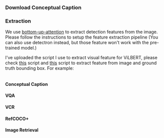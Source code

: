 ### Download Conceptual Caption




### Extraction
We use [bottom-up-attention](https://github.com/jiasenlu/bottom-up-attention) to extract detection features from the image. Please follow the instructions to setup the feature extraction pipeline (You can also use detectron instead, but those feature won't work with the pre-trained model.)

I've uploaded the script I use to extract visual feature for ViLBERT, please check [this](https://github.com/jiasenlu/bottom-up-attention/blob/master/tools/generate_tsv.py) script and [this](https://github.com/jiasenlu/bottom-up-attention/blob/master/tools/generate_tsv_gt.py) script to extract feature from image and ground truth bounding box. For example:

```

```



 







#### Conceptual Caption



#### VQA



#### VCR



#### RefCOCO+



#### Image Retrieval





